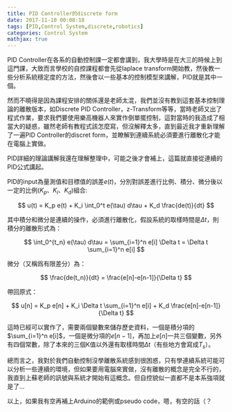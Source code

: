 ```yaml
---
title: PID Controller的discrete form
date: 2017-11-10 00:08:18
tags: [PID,Control System,discrete,robotics]
categories: Control System
mathjax: true
---
```


PID Controller在各系的自動控制課一定都會講到，我大學時是在大三的時候上到這門課，大致而言學校的自控課程都會先從laplace transform開始教，然後教一些分析系統穩定度的方法，然後會以一些基本的控制模型來講解，PID就是其中一個。

然而不曉得是因為課程安排的關係還是老師太混，我們並沒有教到這套基本控制理論的離散版本，如Discrete PID Controller，z-Transform等等，當時老師又出了程式作業，要求我們要使用樂高機器人來實作倒單擺控制，這對當時的我造成了相當大的疑惑，雖然老師有教程式該怎麼寫，但沒解釋太多，直到最近我才重新理解了一遍PID Controller的discret form，並瞭解到連續系統必須要進行離散化才能在電腦上實做。

PID詳細的理論講解我還在理解整理中，可能之後才會補上，這篇就直接從連續的PID公式講起。


PID的input為量測值和目標值的誤差$e(t)$，分別對誤差進行比例、積分、微分後以一定的比例($K_p、K_i、K_d$)組合:

$$
u(t) = K_p e(t) + K_i \int_0^t e(\tau) d\tau + K_d \frac{de(t)}{dt}
$$

其中積分和微分是連續的操作，必須進行離散化，假設系統的取樣時間是$\Delta t$，則積分的離散形式為：

$$
\int_0^{t_n} e(\tau) d\tau = \sum_{i=1}^n e[i] \Delta t = \Delta t \sum_{i=1}^n e[i]
$$

微分（又稱爲有限差分）為：

$$
\frac{de(t_n)}{dt} = \frac{e[n]-e[n-1]}{\Delta t}
$$

帶回原式：

$$
u[n] = K_p e[n] + K_i \Delta t \sum_{i=1}^n e[i] + K_d \frac{e[n]-e[n-1]}{\Delta t}
$$

這時已經可以實作了，需要兩個變數來儲存歷史資料，一個是積分項的$\sum_{i=1}^n e[i]$，一個是微分項的$e[n-1]$，再加上$e[n]$一共三個變數，另外有四個常數，除了本來的三個K值以外還有取樣時間$\Delta t$（有些地方會寫成$T_s$）。


總而言之，我對於我們自動控制沒學離散系統感到很困惑，只有學連續系統可能可以分析一些連續的環境，但如果要用電腦來實做，沒有離散的概念是完全不行的，我直到上蘇老師的訊號與系統才開始有這概念。但自控貌似一直都不是本系強項就是了...

以上，如果我有空再補上Arduino的範例或pseudo code，嗯，有空的話（？
